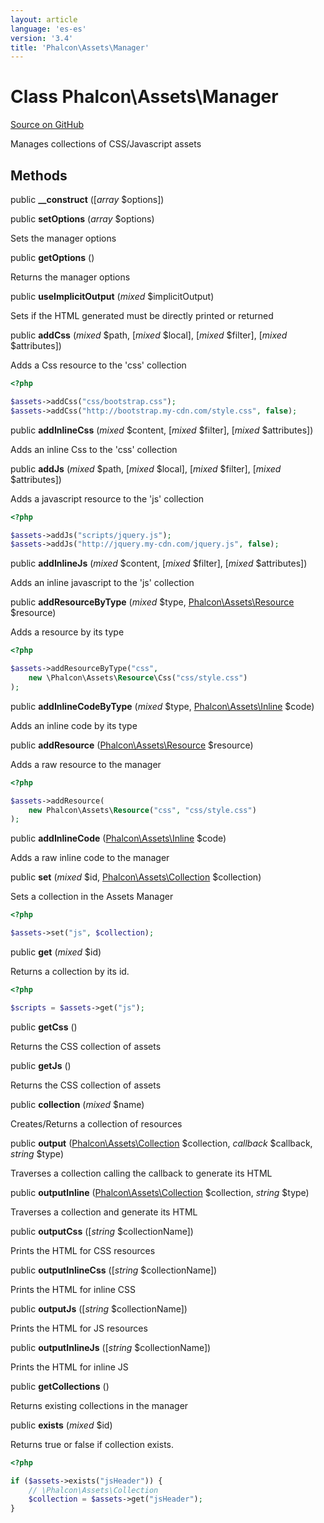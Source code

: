 ```yaml
---
layout: article
language: 'es-es'
version: '3.4'
title: 'Phalcon\Assets\Manager'
---
```

# Class **Phalcon\Assets\Manager**

<a href="https://github.com/phalcon/cphalcon/tree/v3.4.0/phalcon/assets/manager.zep" class="btn btn-default btn-sm">Source on GitHub</a>

Manages collections of CSS/Javascript assets


## Methods
public  **__construct** ([*array* $options])





public  **setOptions** (*array* $options)

Sets the manager options



public  **getOptions** ()

Returns the manager options



public  **useImplicitOutput** (*mixed* $implicitOutput)

Sets if the HTML generated must be directly printed or returned



public  **addCss** (*mixed* $path, [*mixed* $local], [*mixed* $filter], [*mixed* $attributes])

Adds a Css resource to the 'css' collection

```php
<?php

$assets->addCss("css/bootstrap.css");
$assets->addCss("http://bootstrap.my-cdn.com/style.css", false);

```



public  **addInlineCss** (*mixed* $content, [*mixed* $filter], [*mixed* $attributes])

Adds an inline Css to the 'css' collection



public  **addJs** (*mixed* $path, [*mixed* $local], [*mixed* $filter], [*mixed* $attributes])

Adds a javascript resource to the 'js' collection

```php
<?php

$assets->addJs("scripts/jquery.js");
$assets->addJs("http://jquery.my-cdn.com/jquery.js", false);

```



public  **addInlineJs** (*mixed* $content, [*mixed* $filter], [*mixed* $attributes])

Adds an inline javascript to the 'js' collection



public  **addResourceByType** (*mixed* $type, [Phalcon\Assets\Resource](/3.4/en/api/Phalcon_Assets_Resource) $resource)

Adds a resource by its type

```php
<?php

$assets->addResourceByType("css",
    new \Phalcon\Assets\Resource\Css("css/style.css")
);

```



public  **addInlineCodeByType** (*mixed* $type, [Phalcon\Assets\Inline](/3.4/en/api/Phalcon_Assets_Inline) $code)

Adds an inline code by its type



public  **addResource** ([Phalcon\Assets\Resource](/3.4/en/api/Phalcon_Assets_Resource) $resource)

Adds a raw resource to the manager

```php
<?php

$assets->addResource(
    new Phalcon\Assets\Resource("css", "css/style.css")
);

```



public  **addInlineCode** ([Phalcon\Assets\Inline](/3.4/en/api/Phalcon_Assets_Inline) $code)

Adds a raw inline code to the manager



public  **set** (*mixed* $id, [Phalcon\Assets\Collection](/3.4/en/api/Phalcon_Assets_Collection) $collection)

Sets a collection in the Assets Manager

```php
<?php

$assets->set("js", $collection);

```



public  **get** (*mixed* $id)

Returns a collection by its id.

```php
<?php

$scripts = $assets->get("js");

```



public  **getCss** ()

Returns the CSS collection of assets



public  **getJs** ()

Returns the CSS collection of assets



public  **collection** (*mixed* $name)

Creates/Returns a collection of resources



public  **output** ([Phalcon\Assets\Collection](/3.4/en/api/Phalcon_Assets_Collection) $collection, *callback* $callback, *string* $type)

Traverses a collection calling the callback to generate its HTML



public  **outputInline** ([Phalcon\Assets\Collection](/3.4/en/api/Phalcon_Assets_Collection) $collection, *string* $type)

Traverses a collection and generate its HTML



public  **outputCss** ([*string* $collectionName])

Prints the HTML for CSS resources



public  **outputInlineCss** ([*string* $collectionName])

Prints the HTML for inline CSS



public  **outputJs** ([*string* $collectionName])

Prints the HTML for JS resources



public  **outputInlineJs** ([*string* $collectionName])

Prints the HTML for inline JS



public  **getCollections** ()

Returns existing collections in the manager



public  **exists** (*mixed* $id)

Returns true or false if collection exists.

```php
<?php

if ($assets->exists("jsHeader")) {
    // \Phalcon\Assets\Collection
    $collection = $assets->get("jsHeader");
}

```



